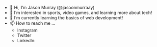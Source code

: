 - 👋 Hi, I’m Jason Murray (@jasoonmurraay)
- 👀 I’m interested in sports, video games, and learning more about tech!
- 🌱 I’m currently learning the basics of web development!
- 📫 How to reach me ...
    - Instagram
    - Twitter
    - LinkedIn
